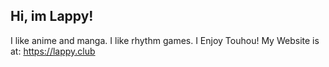 ## Hi, im Lappy!
I like anime and manga.
I like rhythm games.
I Enjoy Touhou!
My Website is at:
https://lappy.club
